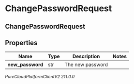 # ChangePasswordRequest

## ChangePasswordRequest

## Properties

|Name | Type | Description | Notes|
|------------ | ------------- | ------------- | -------------|
| **new_password** | str | The new password | |



_PureCloudPlatformClientV2 211.0.0_
